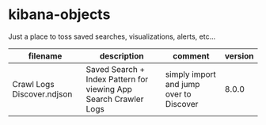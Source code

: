 # kibana-objects

Just a place to toss saved searches, visualizations, alerts, etc...

|filename|description|comment|version|
|---|---|---|---|
|Crawl Logs Discover.ndjson| Saved Search + Index Pattern for viewing App Search Crawler Logs|simply import and jump over to Discover| 8.0.0|
